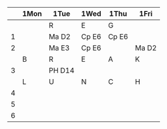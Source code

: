 | |1Mon |1Tue |1Wed |1Thu |1Fri |
|-|-----|-----|-----|-----|-----|
| |     |R    |E    |G    |     |
|1|     |Ma D2|Cp E6|Cp E6|     |
|2|     |Ma E3|Cp E6|     |Ma D2|
| |B    |R    |E    |A    |K    |
|3|     |PH D14|     |     |     |
| |L    |U    |N    |C    |H    |
|4|     |     |     |     |     |
|5|     |     |     |     |     |
|6|     |     |     |     |     |
